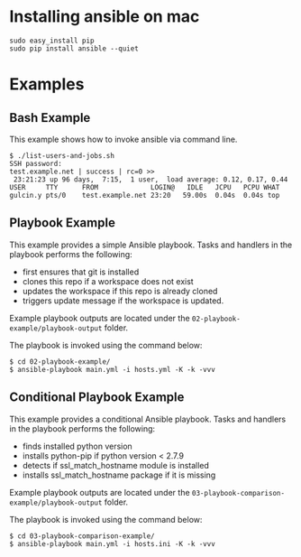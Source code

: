 Installing ansible on mac
=========================

    sudo easy_install pip
    sudo pip install ansible --quiet

Examples
========

Bash Example
------------

This example shows how to invoke ansible via command line.

    $ ./list-users-and-jobs.sh
    SSH password:
    test.example.net | success | rc=0 >>
     23:21:23 up 96 days,  7:15,  1 user,  load average: 0.12, 0.17, 0.44
    USER     TTY      FROM             LOGIN@   IDLE   JCPU   PCPU WHAT
    gulcin.y pts/0    test.example.net 23:20   59.00s  0.04s  0.04s top

Playbook Example
----------------

This example provides a simple Ansible playbook. Tasks and handlers in the playbook performs the following:

  - first ensures that git is installed
  - clones this repo if a workspace does not exist
  - updates the workspace if this repo is already cloned
  - triggers update message if the workspace is updated.

Example playbook outputs are located under the `02-playbook-example/playbook-output` folder.

The playbook is invoked using the command below:

    $ cd 02-playbook-example/
    $ ansible-playbook main.yml -i hosts.yml -K -k -vvv

Conditional Playbook Example
----------------------------

This example provides a conditional Ansible playbook. Tasks and handlers in the playbook performs the following:

  - finds installed python version
  - installs python-pip if python version < 2.7.9
  - detects if ssl_match_hostname module is installed
  - installs ssl_match_hostname package if it is missing

Example playbook outputs are located under the `03-playbook-comparison-example/playbook-output` folder.

The playbook is invoked using the command below:

    $ cd 03-playbook-comparison-example/
    $ ansible-playbook main.yml -i hosts.ini -K -k -vvv




